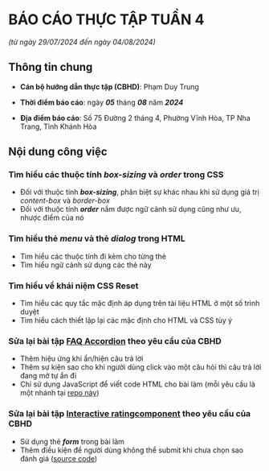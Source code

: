 # BÁO CÁO THỰC TẬP TUẦN 4

_(từ ngày 29/07/2024 đến ngày 04/08/2024)_

## Thông tin chung

- **Cán bộ hướng dẫn thực tập (CBHD)**: Phạm Duy Trung

- **Thời điểm báo cáo**: ngày ***05*** tháng ***08*** năm ***2024***

- **Địa điểm báo cáo**: Số 75 Đường 2 tháng 4, Phường Vĩnh Hòa, TP Nha Trang, Tỉnh Khánh Hòa

## Nội dung công việc

<section>
  <h3>Tìm hiểu các thuộc tính <em><strong>box-sizing</strong></em> và <em><strong>order</strong></em> trong CSS</h3>
    <ul>
      <li>Đối với thuộc tính <em><strong>box-sizing</strong></em>, phân biệt sự khác nhau khi sử dụng giá trị <em>content-box</em> và <em>border-box</em></li>
      <li>Đối với thuộc tính <em><strong>order</strong></em> nắm được ngữ cảnh sử dụng cũng như ưu, nhược điểm của nó</li>
    </ul>
    <h3>Tìm hiểu thẻ <em><strong>menu</strong></em> và thẻ <em><strong>dialog</strong></em> trong HTML</h3>
    <ul>
      <li>Tìm hiểu các thuộc tính đi kèm cho từng thẻ</li>
      <li>Tìm hiểu ngữ cảnh sử dụng các thẻ này</li>
    </ul>
    <h3>Tìm hiểu về khái niệm <strong>CSS Reset</strong></h3>
    <ul>
      <li>Tìm hiểu các quy tắc mặc định áp dụng trên tài liệu HTML ở một số trình duyệt</li>
      <li>Tìm hiểu cách thiết lập lại các mặc định cho HTML và CSS tùy ý</li>
    </ul>
    <h3>Sửa lại bài tập <a href="https://www.frontendmentor.io/challenges/faq-accordion-wyfFdeBwBz">FAQ Accordion<a> theo yêu cầu của <strong>CBHD</strong></h3>
    <ul>
      <li>Thêm hiệu ứng khi ẩn/hiện câu trả lời</li>
      <li>Thêm sự kiện sao cho khi người dùng click vào một câu hỏi thì câu trả lời đang mở tự ẩn đi</li>
      <li>Chỉ sử dụng JavaScript để viết code HTML cho bài làm (mỗi yêu cầu là một nhánh tại <a href="https://github.com/hieutrantrong21520859MMCL21FrontEndPractice_Intern_FAQ_Accordion"> repo này</a>)</li>
    </ul>
    <h3>Sửa lại bài tập <a href="https://www.frontendmentor.io/challengesinteractive-rating-component-koxpeBUmI">Interactive ratingcomponent</a> theo yêu cầu của <strong>CBHD</strong></h3>
    <ul>
      <li>Sử dụng thẻ <em><strong>form</strong></em> trong bài làm</li>
      <li>Thêm điều kiện để người dùng không thể submit khi chưa chọn sao đánh giá (<a href="https://github.com/hieutrantrong21520859MMCL21FrontEndPractice_Intern_InteractiveRatingComponenttree/using-form-tag">source code</a>)</li>
    </ul>
</section>